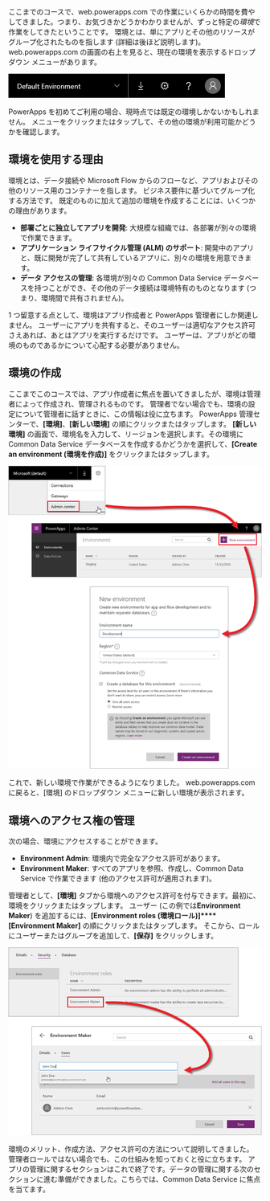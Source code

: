 ここまでのコースで、web.powerapps.com での作業にいくらかの時間を費やしてきました。つまり、お気づきかどうかわかりませんが、ずっと特定の*環境*で作業をしてきたということです。 環境とは、単にアプリとその他のリソースがグループ化されたものを指します (詳細は後ほど説明します)。 web.powerapps.com の画面の右上を見ると、現在の環境を表示するドロップダウン メニューがあります。

![環境のピッカー](./media/learning-manage-environments/environment-picker.png)

PowerApps を初めてご利用の場合、現時点では既定の環境しかないかもしれません。 メニューをクリックまたはタップして、その他の環境が利用可能かどうかを確認します。

## <a name="why-use-environments"></a>環境を使用する理由
環境とは、データ接続や Microsoft Flow からのフローなど、アプリおよびその他のリソース用のコンテナーを指します。 ビジネス要件に基づいてグループ化する方法です。 既定のものに加えて追加の環境を作成することには、いくつかの理由があります。

* **部署ごとに独立してアプリを開発**: 大規模な組織では、各部署が別々の環境で作業できます。
* **アプリケーション ライフサイクル管理 (ALM) のサポート**: 開発中のアプリと、既に開発が完了して共有しているアプリに、別々の環境を用意できます。
* **データ アクセスの管理**: 各環境が別々の Common Data Service データベースを持つことができ、その他のデータ接続は環境特有のものとなります (つまり、環境間で共有されません)。

1 つ留意する点として、環境はアプリ作成者と PowerApps 管理者にしか関連しません。 ユーザーにアプリを共有すると、そのユーザーは適切なアクセス許可さえあれば、あとはアプリを実行するだけです。 ユーザーは、アプリがどの環境のものであるかについて心配する必要がありません。

## <a name="create-an-environment"></a>環境の作成
ここまでこのコースでは、アプリ作成者に焦点を置いてきましたが、環境は管理者によって作成され、管理されるものです。 管理者でない場合でも、環境の設定について管理者に話すときに、この情報は役に立ちます。 PowerApps 管理センターで、**[環境]**、**[新しい環境]** の順にクリックまたはタップします。 **[新しい環境]** の画面で、環境名を入力して、リージョンを選択します。その環境に Common Data Service データベースを作成するかどうかを選択して、**[Create an environment (環境を作成)]** をクリックまたはタップします。

![環境の作成](./media/learning-manage-environments/create-environment.png)

これで、新しい環境で作業ができるようになりました。 web.powerapps.com に戻ると、[環境] のドロップダウン メニューに新しい環境が表示されます。

## <a name="manage-access-to-an-environment"></a>環境へのアクセス権の管理
次の場合、環境にアクセスすることができます。

* **Environment Admin**: 環境内で完全なアクセス許可があります。
* **Environment Maker**: すべてのアプリを参照、作成し、Common Data Service で作業できます (他のアクセス許可が適用されます)。

管理者として、**[環境]** タブから環境へのアクセス許可を付与できます。最初に、環境をクリックまたはタップします。 ユーザー (この例では**Environment Maker**) を追加するには、**[Environment roles (環境ロール)]****[Environment Maker]** の順にクリックまたはタップします。 そこから、ロールにユーザーまたはグループを追加して、**[保存]** をクリックします。

![環境へのアクセスの管理](./media/learning-manage-environments/environment-access.png)

環境のメリット、作成方法、アクセス許可の方法について説明してきました。 管理者ロールではない場合でも、この仕組みを知っておくと役に立ちます。 アプリの管理に関するセクションはこれで終了です。データの管理に関する次のセクションに進む準備ができました。こちらでは、Common Data Service に焦点を当てます。

